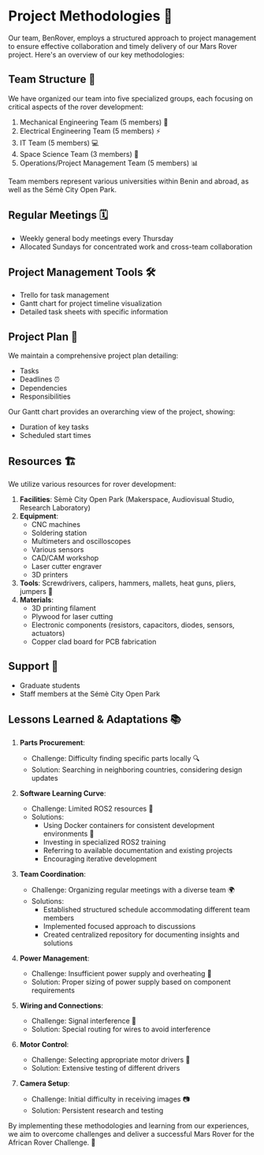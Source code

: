 # Project Methodologies 🚀

Our team, BenRover, employs a structured approach to project management to ensure effective collaboration and timely delivery of our Mars Rover project. Here's an overview of our key methodologies:

## Team Structure 👥

We have organized our team into five specialized groups, each focusing on critical aspects of the rover development:

1. Mechanical Engineering Team (5 members) 🔧
2. Electrical Engineering Team (5 members) ⚡
3. IT Team (5 members) 💻
4. Space Science Team (3 members) 🌌
5. Operations/Project Management Team (5 members) 📊

Team members represent various universities within Benin and abroad, as well as the Sémè City Open Park.

## Regular Meetings 🗓️

- Weekly general body meetings every Thursday
- Allocated Sundays for concentrated work and cross-team collaboration

## Project Management Tools 🛠️

- Trello for task management
- Gantt chart for project timeline visualization
- Detailed task sheets with specific information

## Project Plan 📝

We maintain a comprehensive project plan detailing:

- Tasks
- Deadlines ⏰
- Dependencies
- Responsibilities

Our Gantt chart provides an overarching view of the project, showing:

- Duration of key tasks
- Scheduled start times

## Resources 🏗️

We utilize various resources for rover development:

1. **Facilities**: Sèmè City Open Park (Makerspace, Audiovisual Studio, Research Laboratory)
2. **Equipment**: 
   - CNC machines
   - Soldering station
   - Multimeters and oscilloscopes
   - Various sensors
   - CAD/CAM workshop
   - Laser cutter engraver
   - 3D printers
3. **Tools**: Screwdrivers, calipers, hammers, mallets, heat guns, pliers, jumpers 🔨
4. **Materials**: 
   - 3D printing filament
   - Plywood for laser cutting
   - Electronic components (resistors, capacitors, diodes, sensors, actuators)
   - Copper clad board for PCB fabrication

## Support 🤝

- Graduate students
- Staff members at the Sémè City Open Park

## Lessons Learned & Adaptations 📚

1. **Parts Procurement**: 
   - Challenge: Difficulty finding specific parts locally 🔍
   - Solution: Searching in neighboring countries, considering design updates

2. **Software Learning Curve**: 
   - Challenge: Limited ROS2 resources 📖
   - Solutions: 
     - Using Docker containers for consistent development environments 🐳
     - Investing in specialized ROS2 training
     - Referring to available documentation and existing projects
     - Encouraging iterative development

3. **Team Coordination**: 
   - Challenge: Organizing regular meetings with a diverse team 🌍
   - Solutions:
     - Established structured schedule accommodating different team members
     - Implemented focused approach to discussions
     - Created centralized repository for documenting insights and solutions

4. **Power Management**: 
   - Challenge: Insufficient power supply and overheating 🔋
   - Solution: Proper sizing of power supply based on component requirements

5. **Wiring and Connections**: 
   - Challenge: Signal interference 📡
   - Solution: Special routing for wires to avoid interference

6. **Motor Control**: 
   - Challenge: Selecting appropriate motor drivers 🔄
   - Solution: Extensive testing of different drivers

7. **Camera Setup**: 
   - Challenge: Initial difficulty in receiving images 📷
   - Solution: Persistent research and testing

By implementing these methodologies and learning from our experiences, we aim to overcome challenges and deliver a successful Mars Rover for the African Rover Challenge. 🌟
